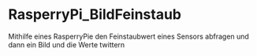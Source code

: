 # RasperryPi_BildFeinstaub
Mithilfe eines RasperryPie den Feinstaubwert eines Sensors abfragen und dann ein Bild und die Werte twittern 
